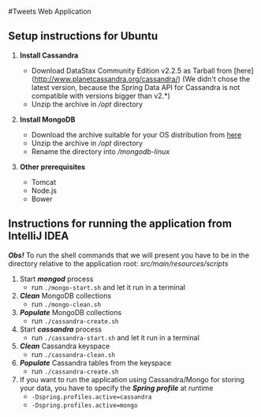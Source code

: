 #Tweets Web Application

## Setup instructions for Ubuntu

1. **Install Cassandra**
    * Download DataStax Community Edition v2.2.5  as Tarball from [here] (http://www.planetcassandra.org/cassandra/) (We didn't chose the latest version, because the Spring Data API for Cassandra is not compatible with versions bigger than v2.*)
    * Unzip the archive in */opt* directory

2. **Install MongoDB**
    * Download the archive suitable for your OS distribution from [here](https://www.mongodb.org/downloads#production)
    * Unzip the archive in */opt* directory
    * Rename the directory into */mongodb-linux*

3. **Other prerequisites**
    * Tomcat
    * Node.js
    * Bower

## Instructions for running the application from IntelliJ IDEA

**_Obs!_** To run the shell commands that we will present you have to be in the directory relative to the application root: *src/main/resources/scripts*

1. Start **_mongod_** process
    * run `./mongo-start.sh` and let it run in a terminal
2. **_Clean_** MongoDB collections
    * run `./mongo-clean.sh`
3. **_Populate_** MongoDB collections
    * run `./cassandra-create.sh`
4. Start **_cassandra_** process
    * run `./cassandra-start.sh` and let it run in a terminal
5. **_Clean_** Cassandra keyspace
    * run `./cassandra-clean.sh`
6. **_Populate_** Cassandra tables from the keyspace
    * run `./cassandra-create.sh`
7. If you want to run the application using Cassandra/Mongo for storing your data, you have to specify the **_Spring profile_** at runtime
    * `-Dspring.profiles.active=cassandra`
    * `-Dspring.profiles.active=mongo`